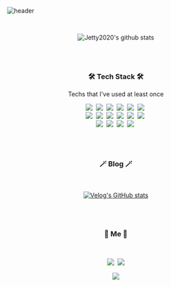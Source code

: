 ![header](https://capsule-render.vercel.app/api?type=waving&color=auto&height=300&section=header&text=JeongHoon%20Park&fontSize=90&animation=fadeIn&fontAlignY=38&descAlignY=51&descAlign=62)

<br>
<div align="center">

![Jetty2020's github stats](https://github-readme-stats.vercel.app/api?username=Jetty2020&show_icons=true&count_private=true&include_all_commits=true)

</div>
<br>
<br>
<h3 align="center">🛠 Tech Stack 🛠</h3>
<p align="center"> Techs that I've used at least once </p>
<p align="center">
  <img src="https://img.shields.io/badge/React-61DAFB?style=flat-square&logo=React&logoColor=white"/></a>&nbsp 
  <img src="https://img.shields.io/badge/Javascript-F7DF1E?style=flat-square&logo=javascript&logoColor=white"/></a>&nbsp 
  <img src="https://img.shields.io/badge/Typescript-3178C6?style=flat-square&logo=Typescript&logoColor=white"/></a>&nbsp 
  <img src="https://img.shields.io/badge/Apollo-311C87?style=flat-square&logo=Apollo&logoColor=white"/></a>&nbsp 
  <img src="https://img.shields.io/badge/GraphQL-E434AA?style=flat-square&logo=GraphQL3&logoColor=white"/></a>&nbsp 
  <img src="https://img.shields.io/badge/Redux-764ABC?style=flat-square&logo=Redux3&logoColor=white"/></a>&nbsp 
  <br>
  <img src="https://img.shields.io/badge/css-1572B6?style=flat-square&logo=css3&logoColor=white"/></a>&nbsp 
  <img src="https://img.shields.io/badge/Sass-CC6699?style=flat-square&logo=Sass&logoColor=white"/></a>&nbsp 
  <img src="https://img.shields.io/badge/Styled_Components-CC6699?style=flat-square&logo=Styled_Components&logoColor=white"/></a>&nbsp 
  <img src="https://img.shields.io/badge/Node.js-339933?style=flat-square&logo=Node.js&logoColor=white"/></a>&nbsp 
  <img src="https://img.shields.io/badge/NestJS-E0234E?style=flat-square&logo=NestJS&logoColor=white"/></a>&nbsp 
  <img src="https://img.shields.io/badge/PostgreSQL-4169E1?style=flat-square&logo=PostgreSQL&logoColor=white"/></a>&nbsp 
<br>
  <img src="https://img.shields.io/badge/Mysql-4479A1?style=flat-square&logo=MySql&logoColor=white"/></a>&nbsp 
  <img src="https://img.shields.io/badge/TypeORM-FFAC00?style=flat-square&logo=TypeORM&logoColor=white"/></a>&nbsp 
  <img src="https://img.shields.io/badge/Sequelize-52B0E7?style=flat-square&logo=Sequelize&logoColor=white"/></a>&nbsp 
  <img src="https://img.shields.io/badge/aws-333664?style=flat-square&logo=amazon-aws&logoColor=white"/></a>&nbsp 
</p>
<br>
<br>
<h3 align="center">🪄 Blog 🪄</h3>
<br>
<div align="center" style="text-align:center">
  
  [![Velog's GitHub stats](https://velog-readme-stats.vercel.app/api?name=do_dadu&tag=React)](https://velog.io/@do_dadu)

  
</div>
  
<br>
<br>
<h3 align="center"> 🧸 Me 🧸 </h3>
<br>
<p align="center">
  <a href="https://velog.io/@do_dadu"><img src="https://img.shields.io/badge/Tech%20Blog-11B48A?style=flat-square&logo=Vimeo&logoColor=white&link=https://velog.io/@do_dadu"/></a>&nbsp
  <a href="mailto:kmclo2018@gmail.com"><img src="https://img.shields.io/badge/Gmail-d14836?style=flat-square&logo=Gmail&logoColor=white&link=viliketh1s98@naver.com"/></a>
</p>
<p align="center">
  <a href="https://hits.seeyoufarm.com"><img src="https://hits.seeyoufarm.com/api/count/incr/badge.svg?url=https%3A%2F%2Fgithub.com%2FJetty2020&count_bg=%23ED6DA3&title_bg=%2386757E&icon=github.svg&icon_color=%23E1DEDE&title=hits&edge_flat=false"/></a>
</p>